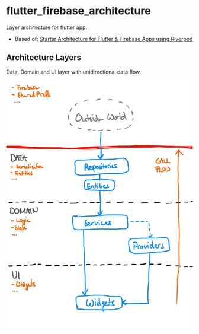 # flutter_firebase_architecture

Layer architecture for flutter app.

- Based of: [Starter Architecture for Flutter & Firebase Apps using Riverpod](https://codewithandrea.com/videos/starter-architecture-flutter-firebase/)


## Architecture Layers
Data, Domain and UI layer with unidirectional data flow.

![Screenshot](architecture.jpg)
